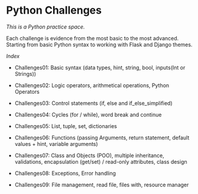 # Python Challenges
*_This is a Python practice space._*

Each challenge is evidence from the most basic to the most advanced.
Starting from basic Python syntax to working with Flask and Django themes.

*Index*
- Challenges01: Basic syntax (data types, hint, string, bool, inputs(Int or Strings))

- Challenges02: Logic operators, arithmetical operations, Python Operators

- Challenges03: Control statements (if, else and if_else_simplified)

- Challenges04: Cycles (for / while), word break and continue

- Challenges05: List, tuple, set, dictionaries 

- Challenges06: Functions (passing Arguments, return statement, default values + hint, variable arguments)

- Challenges07: Class and Objects (POO), multiple inheritance, validations, encapsulation (get/set) / read-only 
attributes, class design

- Challenges08: Exceptions, Error handling

- Challenges09: File management, read file, files with, resource manager
